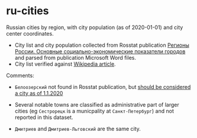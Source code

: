 # ru-cities

Russian cities by region, with city population (as of 2020-01-01) and city center coordinates.

- City list and city population collected from Rosstat publication [Регионы России. Основные социально-экономические показатели городов](https://rosstat.gov.ru/folder/210/document/13206) and parsed from publication Microsoft Word files.
- City list verified against [Wikipedia article](https://ru.wikipedia.org/wiki/%D0%A1%D0%BF%D0%B8%D1%81%D0%BE%D0%BA_%D0%B3%D0%BE%D1%80%D0%BE%D0%B4%D0%BE%D0%B2_%D0%A0%D0%BE%D1%81%D1%81%D0%B8%D0%B8).


Comments:

- `Белоозерский` not found in Rosstat publication, but [should be considered 
a city as of 1.1.2020](https://github.com/epogrebnyak/ru-cities/issues/5#issuecomment-886179980)

- Several notable towns are classified as administrative part of larger cities (eg `Сестрорецк` is a municpality at  `Санкт-Петербург`) and not reported in this dataset.

- `Дмитриев` and `Дмитриев-Льговский` are the same city.